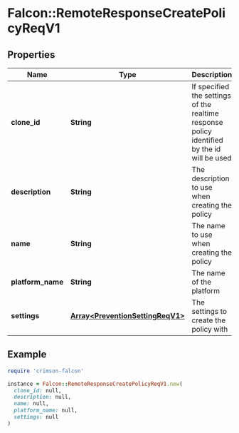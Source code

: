 # Falcon::RemoteResponseCreatePolicyReqV1

## Properties

| Name | Type | Description | Notes |
| ---- | ---- | ----------- | ----- |
| **clone_id** | **String** | If specified the settings of the realtime response policy identified by the id will be used | [optional] |
| **description** | **String** | The description to use when creating the policy | [optional] |
| **name** | **String** | The name to use when creating the policy |  |
| **platform_name** | **String** | The name of the platform |  |
| **settings** | [**Array&lt;PreventionSettingReqV1&gt;**](PreventionSettingReqV1.md) | The settings to create the policy with | [optional] |

## Example

```ruby
require 'crimson-falcon'

instance = Falcon::RemoteResponseCreatePolicyReqV1.new(
  clone_id: null,
  description: null,
  name: null,
  platform_name: null,
  settings: null
)
```

